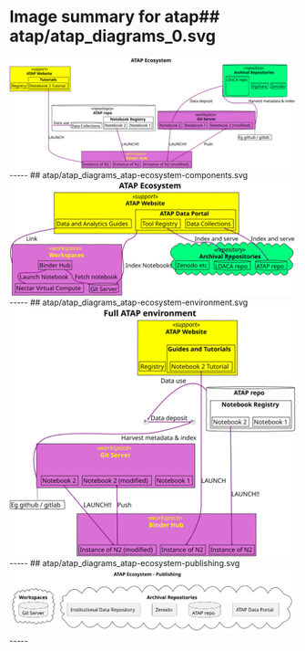 # Image summary for atap## atap/atap_diagrams_0.svg

<img src="atap_diagrams_0.svg">
-----
## atap/atap_diagrams_atap-ecosystem-components.svg

<img src="atap_diagrams_atap-ecosystem-components.svg">
-----
## atap/atap_diagrams_atap-ecosystem-environment.svg

<img src="atap_diagrams_atap-ecosystem-environment.svg">
-----
## atap/atap_diagrams_atap-ecosystem-publishing.svg

<img src="atap_diagrams_atap-ecosystem-publishing.svg">
-----
